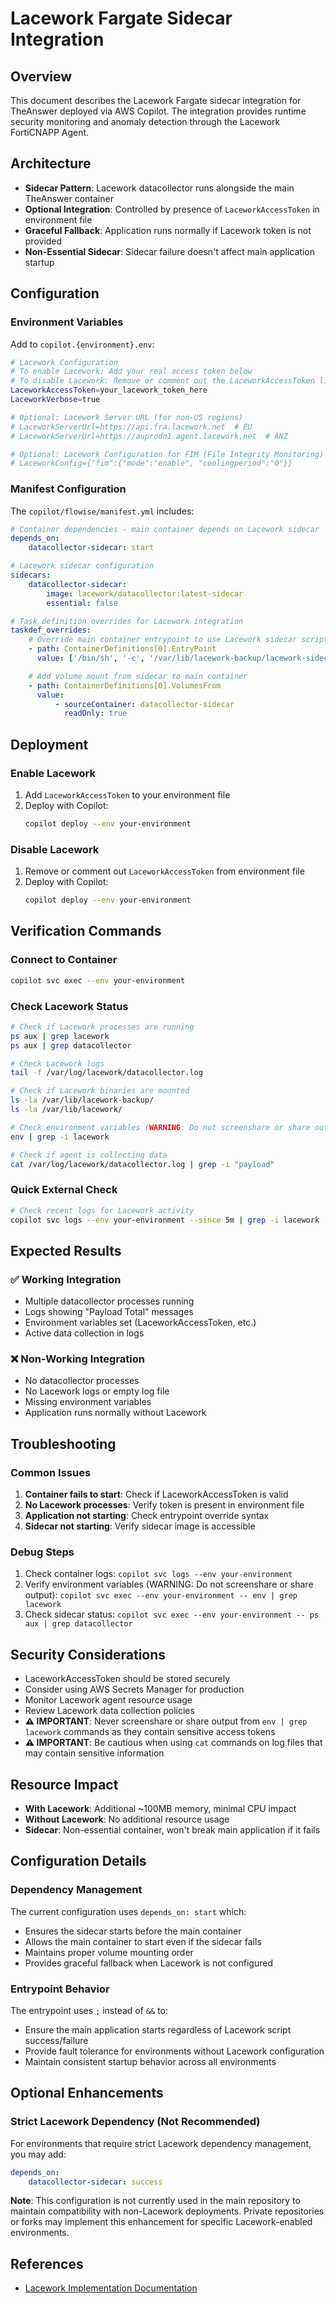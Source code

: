 # Lacework Fargate Sidecar Integration

## Overview

This document describes the Lacework Fargate sidecar integration for TheAnswer deployed via AWS Copilot. The integration provides runtime security monitoring and anomaly detection through the Lacework FortiCNAPP Agent.

## Architecture

-   **Sidecar Pattern**: Lacework datacollector runs alongside the main TheAnswer container
-   **Optional Integration**: Controlled by presence of `LaceworkAccessToken` in environment file
-   **Graceful Fallback**: Application runs normally if Lacework token is not provided
-   **Non-Essential Sidecar**: Sidecar failure doesn't affect main application startup

## Configuration

### Environment Variables

Add to `copilot.{environment}.env`:

```bash
# Lacework Configuration
# To enable Lacework: Add your real access token below
# To disable Lacework: Remove or comment out the LaceworkAccessToken line
LaceworkAccessToken=your_lacework_token_here
LaceworkVerbose=true

# Optional: Lacework Server URL (for non-US regions)
# LaceworkServerUrl=https://api.fra.lacework.net  # EU
# LaceworkServerUrl=https://auprodn1.agent.lacework.net  # ANZ

# Optional: Lacework Configuration for FIM (File Integrity Monitoring)
# LaceworkConfig={"fim":{"mode":"enable", "coolingperiod":"0"}}
```

### Manifest Configuration

The `copilot/flowise/manifest.yml` includes:

```yaml
# Container dependencies - main container depends on Lacework sidecar
depends_on:
    datacollector-sidecar: start

# Lacework sidecar configuration
sidecars:
    datacollector-sidecar:
        image: lacework/datacollector:latest-sidecar
        essential: false

# Task definition overrides for Lacework integration
taskdef_overrides:
    # Override main container entrypoint to use Lacework sidecar script and then start the app
    - path: ContainerDefinitions[0].EntryPoint
      value: ['/bin/sh', '-c', '/var/lib/lacework-backup/lacework-sidecar.sh; exec node dist/index.js']

    # Add volume mount from sidecar to main container
    - path: ContainerDefinitions[0].VolumesFrom
      value:
          - sourceContainer: datacollector-sidecar
            readOnly: true
```

## Deployment

### Enable Lacework

1. Add `LaceworkAccessToken` to your environment file
2. Deploy with Copilot:
    ```bash
    copilot deploy --env your-environment
    ```

### Disable Lacework

1. Remove or comment out `LaceworkAccessToken` from environment file
2. Deploy with Copilot:
    ```bash
    copilot deploy --env your-environment
    ```

## Verification Commands

### Connect to Container

```bash
copilot svc exec --env your-environment
```

### Check Lacework Status

```bash
# Check if Lacework processes are running
ps aux | grep lacework
ps aux | grep datacollector

# Check Lacework logs
tail -f /var/log/lacework/datacollector.log

# Check if Lacework binaries are mounted
ls -la /var/lib/lacework-backup/
ls -la /var/lib/lacework/

# Check environment variables (WARNING: Do not screenshare or share output - contains sensitive tokens)
env | grep -i lacework

# Check if agent is collecting data
cat /var/log/lacework/datacollector.log | grep -i "payload"
```

### Quick External Check

```bash
# Check recent logs for Lacework activity
copilot svc logs --env your-environment --since 5m | grep -i lacework
```

## Expected Results

### ✅ Working Integration

-   Multiple datacollector processes running
-   Logs showing "Payload Total" messages
-   Environment variables set (LaceworkAccessToken, etc.)
-   Active data collection in logs

### ❌ Non-Working Integration

-   No datacollector processes
-   No Lacework logs or empty log file
-   Missing environment variables
-   Application runs normally without Lacework

## Troubleshooting

### Common Issues

1. **Container fails to start**: Check if LaceworkAccessToken is valid
2. **No Lacework processes**: Verify token is present in environment file
3. **Application not starting**: Check entrypoint override syntax
4. **Sidecar not starting**: Verify sidecar image is accessible

### Debug Steps

1. Check container logs: `copilot svc logs --env your-environment`
2. Verify environment variables (WARNING: Do not screenshare or share output): `copilot svc exec --env your-environment -- env | grep lacework`
3. Check sidecar status: `copilot svc exec --env your-environment -- ps aux | grep datacollector`

## Security Considerations

-   LaceworkAccessToken should be stored securely
-   Consider using AWS Secrets Manager for production
-   Monitor Lacework agent resource usage
-   Review Lacework data collection policies
-   **⚠️ IMPORTANT**: Never screenshare or share output from `env | grep lacework` commands as they contain sensitive access tokens
-   **⚠️ IMPORTANT**: Be cautious when using `cat` commands on log files that may contain sensitive information

## Resource Impact

-   **With Lacework**: Additional ~100MB memory, minimal CPU impact
-   **Without Lacework**: No additional resource usage
-   **Sidecar**: Non-essential container, won't break main application if it fails

## Configuration Details

### Dependency Management

The current configuration uses `depends_on: start` which:

-   Ensures the sidecar starts before the main container
-   Allows the main container to start even if the sidecar fails
-   Maintains proper volume mounting order
-   Provides graceful fallback when Lacework is not configured

### Entrypoint Behavior

The entrypoint uses `;` instead of `&&` to:

-   Ensure the main application starts regardless of Lacework script success/failure
-   Provide fault tolerance for environments without Lacework configuration
-   Maintain consistent startup behavior across all environments

## Optional Enhancements

### Strict Lacework Dependency (Not Recommended)

For environments that require strict Lacework dependency management, you may add:

```yaml
depends_on:
    datacollector-sidecar: success
```

**Note**: This configuration is not currently used in the main repository to maintain compatibility with non-Lacework deployments. Private repositories or forks may implement this enhancement for specific Lacework-enabled environments.

## References

-   [Lacework Implementation Documentation](https://docs.fortinet.com/document/lacework-forticnapp/25.2.0/administration-guide/943410/install-on-aws-ecs-fargate)
